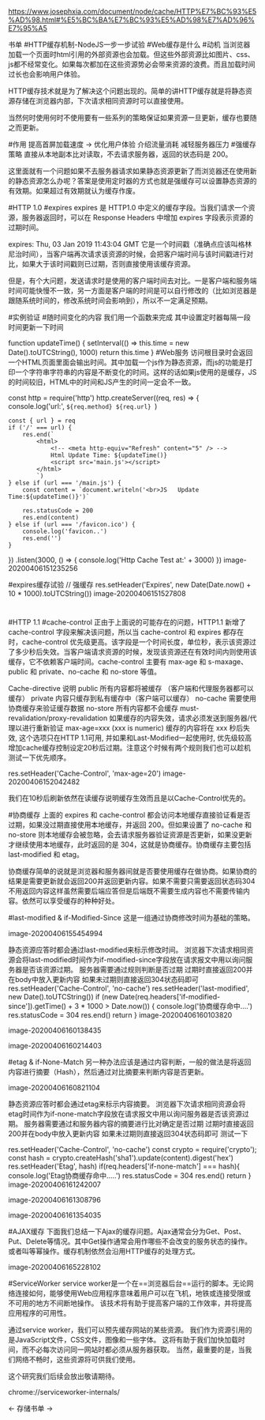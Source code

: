 https://www.josephxia.com/document/node/cache/HTTP%E7%BC%93%E5%AD%98.html#%E5%BC%BA%E7%BC%93%E5%AD%98%E7%AD%96%E7%95%A5

书单
#HTTP缓存机制-NodeJS一步一步试验
#Web缓存是什么
#动机
当浏览器加载一个页面时html引用的外部资源也会加载。但这些外部资源比如图片、css、js都不经常变化。如果每次都加在这些资源势必会带来资源的浪费。而且加载时间过长也会影响用户体验。

HTTP缓存技术就是为了解决这个问题出现的。简单的讲HTTP缓存就是将静态资源存储在浏览器内部，下次请求相同资源时可以直接使用。

当然何时使用何时不使用要有一些系列的策略保证如果资源一旦更新，缓存也要随之而更新。

#作用
提高首屏加载速度 -> 优化用户体验
介绍流量消耗
减轻服务器压力
#强缓存策略
直接从本地副本比对读取，不去请求服务器，返回的状态码是 200。

这里面就有一个问题如果不去服务器请求如果静态资源更新了而浏览器还在使用新的静态资源怎么办呢？答案是使用定时器的方式也就是强缓存可以设置静态资源的有效期。如果超过有效期就认为缓存作废。

#HTTP 1.0
#expires
expires 是 HTTP1.0 中定义的缓存字段。当我们请求一个资源，服务器返回时，可以在 Response Headers 中增加 expires 字段表示资源的过期时间。

expires: Thu, 03 Jan 2019 11:43:04 GMT
它是一个时间戳（准确点应该叫格林尼治时间），当客户端再次请求该资源的时候，会把客户端时间与该时间戳进行对比，如果大于该时间戳则已过期，否则直接使用该缓存资源。

但是，有个大问题，发送请求时是使用的客户端时间去对比。一是客户端和服务端时间可能快慢不一致，另一方面是客户端的时间是可以自行修改的（比如浏览器是跟随系统时间的，修改系统时间会影响到），所以不一定满足预期。

#实例验证
#随时间变化的内容
我们用一个函数来完成 其中设置定时器每隔一段时间更新一下时间

function updateTime() {
    setInterval(() => this.time = new Date().toUTCString(), 1000)
    return this.time
}
#Web服务
访问根目录时会返回一个HTML页面里面会输出时间。其中加载一个js作为静态资源，而js的功能是打印一个字符串字符串的内容是不断变化的时间。这样的话如果js使用的是缓存，JS的时间较旧，HTML中的时间和JS产生的时间一定会不一致。

const http = require('http')
http.createServer((req, res) => {
    console.log('url:', `${req.method} ${req.url} `)

    const { url } = req
    if ('/' === url) {
        res.end(`
            <html>
                <!-- <meta http-equiv="Refresh" content="5" /> -->
                Html Update Time: ${updateTime()}
                <script src='main.js'></script>
            </html>
            `)
    } else if (url === '/main.js') {
        const content = `document.writeln('<br>JS   Update Time:${updateTime()}')`
       
        res.statusCode = 200
        res.end(content)
    } else if (url === '/favicon.ico') {
        console.log('favicon..')
        res.end('')
    }
})
    .listen(3000, () => {
        console.log('Http Cache Test at:' + 3000)
    })
image-20200406151235256

#expires缓存试验
// 强缓存
res.setHeader('Expires', new Date(Date.now() + 10 * 1000).toUTCString())
image-20200406151527808

#
#HTTP 1.1
#cache-control
正由于上面说的可能存在的问题，HTTP1.1 新增了 cache-control 字段来解决该问题，所以当 cache-control 和 expires 都存在时，cache-control 优先级更高。该字段是一个时间长度，单位秒，表示该资源过了多少秒后失效。当客户端请求资源的时候，发现该资源还在有效时间内则使用该缓存，它不依赖客户端时间。cache-control 主要有 max-age 和 s-maxage、public 和 private、no-cache 和 no-store 等值。

Cache-directive	说明
public	所有内容都将被缓存 （客户端和代理服务器都可以缓存）
private	内容只缓存到私有缓存中（客户端可以缓存）
no-cache	需要使用协商缓存来验证缓存数据
no-store	所有内容都不会缓存
must-revalidation/proxy-revalidation	如果缓存的内容失效，请求必须发送到服务器/代理以进行重新验证
max-age=xxx (xxx is numeric)	缓存的内容将在 xxx 秒后失效, 这个选项只在HTTP 1.1可用, 并如果和Last-Modified一起使用时, 优先级较高
增加cache缓存控制设定20秒后过期。注意这个时候有两个规则我们也可以趁机测试一下优先顺序。

res.setHeader('Cache-Control', 'max-age=20')
image-20200406152042482

我们在10秒后刷新依然在读缓存说明缓存生效而且是以Cache-Control优先的。

#协商缓存
上面的 expires 和 cache-control 都会访问本地缓存直接验证看是否过期，如果没过期直接使用本地缓存，并返回 200。但如果设置了 no-cache 和 no-store 则本地缓存会被忽略，会去请求服务器验证资源是否更新，如果没更新才继续使用本地缓存，此时返回的是 304，这就是协商缓存。协商缓存主要包括 last-modified 和 etag。

协商缓存简单的说就是浏览器和服务器间就是否要使用缓存在做协商。如果协商的结果是需要更新就会返回200并返回更新内容。如果不需要只需要返回状态码304不用返回内容这样虽然需要后端应答但是后端既不需要生成内容也不需要传输内容。依然可以享受缓存的种种好处。

#last-modified & if-Modified-Since
这是一组通过协商修改时间为基础的策略。

image-20200406155454994

静态资源应答时都会通过last-modified来标示修改时间。
浏览器下次请求相同资源会将last-modified时间作为if-modified-since字段放在请求报文中用以询问服务器是否该资源过期。
服务器需要通过规则判断是否过期
过期时直接返回200并在body中放入更新内容
如果未过期则直接返回304状态码即可
res.setHeader('Cache-Control', 'no-cache')
        res.setHeader('last-modified', new Date().toUTCString())
        if (new Date(req.headers['if-modified-since']).getTime() + 3 * 1000 > Date.now()) {
            console.log('协商缓存命中....')
            res.statusCode = 304
            res.end()
            return
        }
image-20200406160103820

image-20200406160138435

image-20200406160214403

#etag & if-None-Match
另一种办法应该是通过内容判断，一般的做法是将返回内容进行摘要（Hash），然后通过对比摘要来判断内容是否更新。

image-20200406160821104

静态资源应答时都会通过etag来标示内容摘要。
浏览器下次请求相同资源会将etag时间作为if-none-match字段放在请求报文中用以询问服务器是否该资源过期。
服务器需要通过和服务器内容的摘要进行比对确定是否过期
过期时直接返回200并在body中放入更新内容
如果未过期则直接返回304状态码即可
测试一下

res.setHeader('Cache-Control', 'no-cache')
const crypto = require('crypto');
const hash = crypto.createHash('sha1').update(content).digest('hex')
res.setHeader('Etag', hash)
if(req.headers['if-none-match'] === hash){
  console.log('Etag协商缓存命中.....')
  res.statusCode = 304
  res.end()
  return 
}
image-20200406161242007

image-20200406161308796

image-20200406161354035

#AJAX缓存
下面我们总结一下Ajax的缓存问题。Ajax通常会分为Get、Post、Put、Delete等情况。其中Get操作通常会用作哪些不会改变的服务状态的操作。或者叫等幂操作。缓存机制依然会沿用HTTP缓存的处理方式。

<script>
                    let xhr = new XMLHttpRequest()
                    xhr.onreadystatechange = () => {
                        if (xhr.readyState==4){
                            console.log('request ' + xhr.status + ' ' +xhr.responseText)                 
                        }
                    }
                    
                    setInterval(() => {
                        xhr.open('GET', '/main.js', true);
                        xhr.send()
                    },1000)

                </script>
image-20200406165228102

#ServiceWorker
service worker是一个在==浏览器后台==运行的脚本。无论网络连接如何，能够使用Web应用程序意味着用户可以在飞机，地铁或连接受限或不可用的地方不间断地操作。 该技术将有助于提高客户端的工作效率，并将提高应用程序的可用性。

通过service worker，我们可以预先缓存网站的某些资源。 我们作为资源引用的是JavaScript文件，CSS文件，图像和一些字体。 这将有助于我们加快加载时间，而不必每次访问同一网站时都必须从服务器获取。 当然，最重要的是，当我们网络不畅时，这些资源将可供我们使用。

这个研究我们后续会放出敬请期待。

chrome://serviceworker-internals/

← 存储书单 →